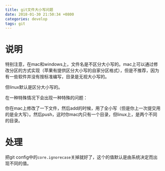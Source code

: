 ```yaml
---
title: git文件大小写问题
date: 2018-01-30 21:50:34 +0800
categories: develop
tags: git
---
```

<!-- more -->

# 说明

特别注意，在mac和windows上，文件名是不区分大小写的。mac上可以通过修改分区的方式实现（苹果有提供区分大小写的自家分区格式），但是不推荐，因为有一些软件并没有按标准编写，目录是无视大小写的。

但linux默认是区分大小写的。

在一种特殊情况下会出现一种特殊的问题：

你在mac上修改了一下文件，然后add的时候，用了全小写（但是你上一次提交用的是全大写）。然后push，这时你mac内只有一个目录，但linux上，是两个不同的目录。

# 处理

把git config中的`core.ignorecase`关掉就好了，这个的值默认是由系统决定而出现不同的值。

